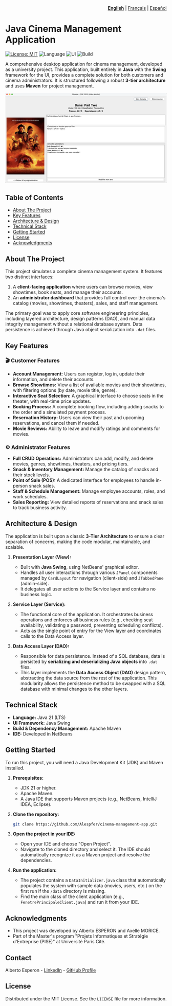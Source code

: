 <!-- Language Navigation -->
<div align="right">
  <b><a href="./README.md">English</a></b> | <a href="./README_fr.md">Français</a> | <a href="./README_es.md">Español</a>
</div>

# Java Cinema Management Application

[![License: MIT](https://img.shields.io/badge/License-MIT-blue.svg)](https://opensource.org/licenses/MIT)
![Language](https://img.shields.io/badge/Language-Java_21-orange)
![UI](https://img.shields.io/badge/UI-Java_Swing-blue)
![Build](https://img.shields.io/badge/Build-Maven-red)

A comprehensive desktop application for cinema management, developed as a university project. This application, built entirely in **Java** with the **Swing** framework for the UI, provides a complete solution for both customers and cinema administrators. It is structured following a robust **3-tier architecture** and uses **Maven** for project management.

![Client View - Showtimes](img/client-view-film.png)

## Table of Contents
- [About The Project](#about-the-project)
- [Key Features](#key-features)
- [Architecture & Design](#architecture--design)
- [Technical Stack](#technical-stack)
- [Getting Started](#getting-started)
- [License](#license)
- [Acknowledgments](#acknowledgments)

## About The Project
This project simulates a complete cinema management system. It features two distinct interfaces:
1.  A **client-facing application** where users can browse movies, view showtimes, book seats, and manage their accounts.
2.  An **administrator dashboard** that provides full control over the cinema's catalog (movies, showtimes, theaters), sales, and staff management.

The primary goal was to apply core software engineering principles, including layered architecture, design patterns (DAO), and manual data integrity management without a relational database system. Data persistence is achieved through Java object serialization into `.dat` files.

## Key Features

### 🎬 Customer Features
- **Account Management:** Users can register, log in, update their information, and delete their accounts.
- **Browse Showtimes:** View a list of available movies and their showtimes, with filtering options (by date, movie title, genre).
- **Interactive Seat Selection:** A graphical interface to choose seats in the theater, with real-time price updates.
- **Booking Process:** A complete booking flow, including adding snacks to the order and a simulated payment process.
- **Reservation History:** Users can view their past and upcoming reservations, and cancel them if needed.
- **Movie Reviews:** Ability to leave and modify ratings and comments for movies.

### ⚙️ Administrator Features
- **Full CRUD Operations:** Administrators can add, modify, and delete movies, genres, showtimes, theaters, and pricing tiers.
- **Snack & Inventory Management:** Manage the catalog of snacks and their stock levels.
- **Point of Sale (POS):** A dedicated interface for employees to handle in-person snack sales.
- **Staff & Schedule Management:** Manage employee accounts, roles, and work schedules.
- **Sales Reporting:** View detailed reports of reservations and snack sales to track business activity.

## Architecture & Design
The application is built upon a classic **3-Tier Architecture** to ensure a clear separation of concerns, making the code modular, maintainable, and scalable.

1.  **Presentation Layer (View):**
    *   Built with **Java Swing**, using NetBeans' graphical editor.
    *   Handles all user interactions through various `JPanel` components managed by `CardLayout` for navigation (client-side) and `JTabbedPane` (admin-side).
    *   It delegates all user actions to the Service layer and contains no business logic.

2.  **Service Layer (Service):**
    *   The functional core of the application. It orchestrates business operations and enforces all business rules (e.g., checking seat availability, validating a password, preventing scheduling conflicts).
    *   Acts as the single point of entry for the View layer and coordinates calls to the Data Access layer.

3.  **Data Access Layer (DAO):**
    *   Responsible for data persistence. Instead of a SQL database, data is persisted by **serializing and deserializing Java objects** into `.dat` files.
    *   This layer implements the **Data Access Object (DAO)** design pattern, abstracting the data source from the rest of the application. This modularity allows the persistence method to be swapped with a SQL database with minimal changes to the other layers.

## Technical Stack
- **Language:** Java 21 (LTS)
- **UI Framework:** Java Swing
- **Build & Dependency Management:** Apache Maven
- **IDE:** Developed in NetBeans

## Getting Started
To run this project, you will need a Java Development Kit (JDK) and Maven installed.

1.  **Prerequisites:**
    *   JDK 21 or higher.
    *   Apache Maven.
    *   A Java IDE that supports Maven projects (e.g., NetBeans, IntelliJ IDEA, Eclipse).

2.  **Clone the repository:**
    ```bash
    git clone https://github.com/Alespfer/cinema-management-app.git
    ```

3.  **Open the project in your IDE:**
    *   Open your IDE and choose "Open Project".
    *   Navigate to the cloned directory and select it. The IDE should automatically recognize it as a Maven project and resolve the dependencies.

4.  **Run the application:**
    *   The project contains a `DataInitializer.java` class that automatically populates the system with sample data (movies, users, etc.) on the first run if the `/data` directory is missing.
    *   Find the main class of the client application (e.g., `FenetrePrincipaleClient.java`) and run it from your IDE.


## Acknowledgments
- This project was developed by Alberto ESPERON and Axelle MORICE.
- Part of the Master's program "Projets Informatiques et Stratégie d'Entreprise (PISE)" at Université Paris Cité.

## Contact

Alberto Esperon - [LinkedIn](https://www.linkedin.com/in/alberto-espfer) - [GitHub Profile](https://github.com/Alespfer)

## License

Distributed under the MIT License. See the `LICENSE` file for more information.
